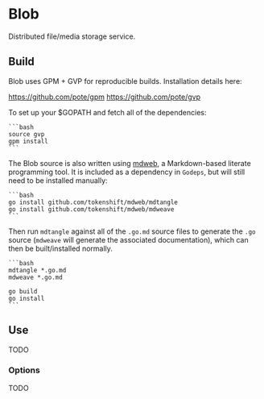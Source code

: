 # Blob

Distributed file/media storage service.

## Build

Blob uses GPM + GVP for reproducible builds. Installation details here:

https://github.com/pote/gpm
https://github.com/pote/gvp

To set up your $GOPATH and fetch all of the dependencies:

	```bash
	source gvp
	gpm install
	```

The Blob source is also written using [mdweb](https://github.com/tokenshift/mdweb),
a Markdown-based literate programming tool. It is included as a dependency in
`Godeps`, but will still need to be installed manually:

	```bash
	go install github.com/tokenshift/mdweb/mdtangle
	go install github.com/tokenshift/mdweb/mdweave
	```

Then run `mdtangle` against all of the `.go.md` source files to generate the
`.go` source (`mdweave` will generate the associated documentation), which can
then be built/installed normally.

	```bash
	mdtangle *.go.md
	mdweave *.go.md

	go build
	go install
	```

## Use

TODO

### Options

TODO
